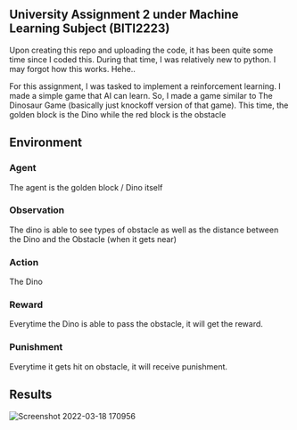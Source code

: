 ## University Assignment 2 under Machine Learning Subject (BITI2223)

Upon creating this repo and uploading the code, it has been quite some time since I coded this. During that time, I was relatively new to python. I may forgot how this works. Hehe..
  
For this assignment, I was tasked to implement a reinforcement learning. I made a simple game that AI can learn. So, I made a game similar to The Dinosaur Game (basically just knockoff version of that game). This time, the golden block is the Dino while the red block is the obstacle

## Environment
### Agent
The agent is the golden block / Dino itself

### Observation
The dino is able to see types of obstacle as well as the distance between the Dino and the Obstacle (when it gets near)

### Action
The Dino

### Reward
Everytime the Dino is able to pass the obstacle, it will get the reward.

### Punishment
Everytime it gets hit on obstacle, it will receive punishment.

## Results
![Screenshot 2022-03-18 170956](https://user-images.githubusercontent.com/55189926/158974115-337b1f66-3b86-483e-beff-62b862237614.png)

